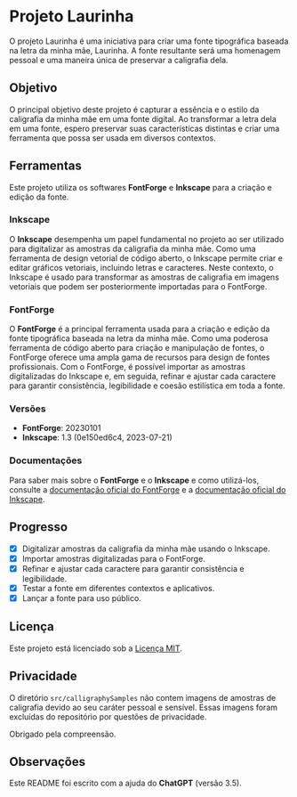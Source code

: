 # Projeto Laurinha

O projeto Laurinha é uma iniciativa para criar uma fonte tipográfica baseada na letra da minha mãe, Laurinha. A fonte resultante será uma homenagem pessoal e uma maneira única de preservar a caligrafia dela.

## Objetivo

O principal objetivo deste projeto é capturar a essência e o estilo da caligrafia da minha mãe em uma fonte digital. Ao transformar a letra dela em uma fonte, espero preservar suas características distintas e criar uma ferramenta que possa ser usada em diversos contextos.

## Ferramentas

Este projeto utiliza os softwares **FontForge** e **Inkscape** para a criação e edição da fonte.

### Inkscape

O **Inkscape** desempenha um papel fundamental no projeto ao ser utilizado para digitalizar as amostras da caligrafia da minha mãe. Como uma ferramenta de design vetorial de código aberto, o Inkscape permite criar e editar gráficos vetoriais, incluindo letras e caracteres. Neste contexto, o Inkscape é usado para transformar as amostras de caligrafia em imagens vetoriais que podem ser posteriormente importadas para o FontForge.

### FontForge

O **FontForge** é a principal ferramenta usada para a criação e edição da fonte tipográfica baseada na letra da minha mãe. Como uma poderosa ferramenta de código aberto para criação e manipulação de fontes, o FontForge oferece uma ampla gama de recursos para design de fontes profissionais. Com o FontForge, é possível importar as amostras digitalizadas do Inkscape e, em seguida, refinar e ajustar cada caractere para garantir consistência, legibilidade e coesão estilística em toda a fonte.

### Versões

- **FontForge**: 20230101
- **Inkscape**: 1.3 (0e150ed6c4, 2023-07-21)

### Documentações

Para saber mais sobre o **FontForge** e o **Inkscape** e como utilizá-los, consulte a [documentação oficial do FontForge](https://fontforge.org/docs/) e a [documentação oficial do Inkscape](https://inkscape.org/docs/).

## Progresso

- [x] Digitalizar amostras da caligrafia da minha mãe usando o Inkscape.
- [x] Importar amostras digitalizadas para o FontForge.
- [x] Refinar e ajustar cada caractere para garantir consistência e legibilidade.
- [x] Testar a fonte em diferentes contextos e aplicativos.
- [x] Lançar a fonte para uso público.

## Licença

Este projeto está licenciado sob a [Licença MIT](LICENSE).

## Privacidade

O diretório `src/calligraphySamples` não contem imagens de amostras de caligrafia devido ao seu caráter pessoal e sensível. Essas imagens foram excluídas do repositório por questões de privacidade.

Obrigado pela compreensão.

## Observações

Este README foi escrito com a ajuda do **ChatGPT** (versão 3.5).

